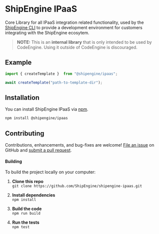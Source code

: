 ShipEngine IPaaS
==============================================
Core Library for all IPaaS integration related functionality, used by the [ShipEngine CLI](https://github.com/ShipEngine/shipengine-cli) to provide a development environment for customers integrating with the ShipEngine ecosytem.

> **NOTE:** This is an **internal library** that is only intended to be used by CodeEngine. Using it outside of CodeEngine is discouraged.

Example
--------------------------

```typescript
import { createTemplate }  from "@shipengine/ipaas";

await createTemplate("path-to-template-dir");
```



Installation
--------------------------
You can install ShipEngine IPaaS via [npm](https://docs.npmjs.com/about-npm/).

```bash
npm install @shipengine/ipaas
```


Contributing
--------------------------
Contributions, enhancements, and bug-fixes are welcome!  [File an issue](https://github.com/ShipEngine/shipengine-ipaas/issues) on GitHub and [submit a pull request](https://github.com/ShipEngine/shipengine-ipaas/pulls).

#### Building
To build the project locally on your computer:

1. __Clone this repo__<br>
`git clone https://github.com/ShipEngine/shipengine-ipaas.git`

2. __Install dependencies__<br>
`npm install`

3. __Build the code__<br>
`npm run build`

4. __Run the tests__<br>
`npm test`